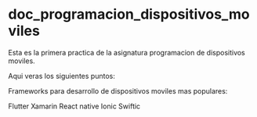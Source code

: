 # doc_programacion_dispositivos_moviles
 
Esta es la primera practica de la asignatura programacion de dispositivos moviles.

Aqui veras los siguientes puntos:

Frameworks para desarrollo de dispositivos moviles mas populares:

Flutter
Xamarin
React native
Ionic
Swiftic